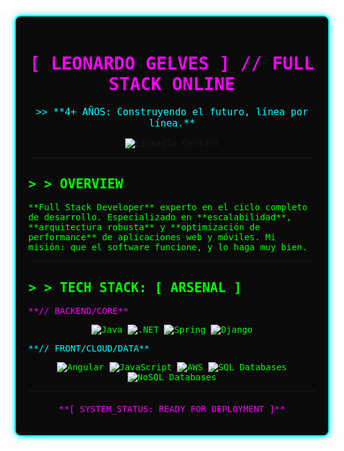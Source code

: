 <div style="font-family: 'Consolas', 'Monospace', monospace; color: #00FF00; background-color: #0A0A0A; padding: 20px; border-radius: 10px; border: 2px solid #00FFFF; box-shadow: 0 0 10px #00FFFF;">

<h1 align="center" style="color: #FF00FF;">[ LEONARDO GELVES ] // FULL STACK ONLINE</h1>
<p align="center" style="font-size: 1.1em;"><span style="color: #00FFFF;">&gt;&gt; **4+ AÑOS: Construyendo el futuro, línea por línea.**</span></p>
<p align="center">
  <a href="https://www.linkedin.com/in/leonardo-gelves" target="_blank" style="text-decoration: none;">
    <img src="https://img.shields.io/badge/LINKEDIN-0077B5?style=for-the-badge&logo=linkedin&logoColor=white" alt="LinkedIn Contact"/>
  </a>
</p>

---

## &gt; &gt; **OVERVIEW**

<p style="color: #00FF00;">**Full Stack Developer** experto en el ciclo completo de desarrollo. Especializado en **escalabilidad**, **arquitectura robusta** y **optimización de performance** de aplicaciones web y móviles. Mi misión: que el software funcione, y lo haga muy bien.</p>

---

## &gt; &gt; **TECH STACK: [ ARSENAL ]**

<p style="color: #FF00FF;">**// BACKEND/CORE**</p>
<p align="center">
    <img src="https://img.shields.io/badge/Java-ED8B00?style=for-the-badge&logo=openjdk&logoColor=white" alt="Java"/>
    <img src="https://img.shields.io/badge/.NET-5C2D91?style=for-the-badge&logo=.net&logoColor=white" alt=".NET"/>
    <img src="https://img.shields.io/badge/Spring-6DB33F?style=for-the-badge&logo=spring&logoColor=white" alt="Spring"/>
    <img src="https://img.shields.io/badge/Django-092E20?style=for-the-badge&logo=django&logoColor=white" alt="Django"/>
</p>

<p style="color: #00FFFF;">**// FRONT/CLOUD/DATA**</p>
<p align="center">
    <img src="https://img.shields.io/badge/Angular-DD0031?style=for-the-badge&logo=angular&logoColor=white" alt="Angular"/>
    <img src="https://img.shields.io/badge/JavaScript-F7DF1E?style=for-the-badge&logo=javascript&logoColor=black" alt="JavaScript"/>
    <img src="https://img.shields.io/badge/AWS-FF9900?style=for-the-badge&logo=amazon-web-services&logoColor=white" alt="AWS"/>
    <img src="https://img.shields.io/badge/SQL-4479A1?style=for-the-badge&logo=mysql&logoColor=white" alt="SQL Databases"/>
    <img src="https://img.shields.io/badge/NoSQL-47A248?style=for-the-badge&logo=mongodb&logoColor=white" alt="NoSQL Databases"/>
</p>

---

<p align="center" style="font-size: 1.0em; margin-top: 20px; color: #FF00FF;">**[ SYSTEM_STATUS: READY FOR DEPLOYMENT ]**</p>
</div>
